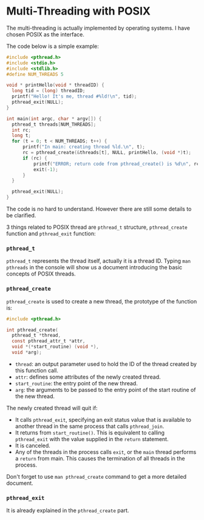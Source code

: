 # Multi-Threading with POSIX

The multi-threading is actually implemented by operating systems. I have chosen POSIX as the interface.

The code below is a simple example:

  ```c
#include <pthread.h>
#include <stdio.h>
#include <stdlib.h>
#define NUM_THREADS 5

void * printHello(void * threadID) {
    long tid = (long) threadID;
    printf("Hello! It's me, thread #%ld!\n", tid);
    pthread_exit(NULL);
}

int main(int argc, char * argv[]) {
    pthread_t threads[NUM_THREADS];
    int rc;
    long t;
    for (t = 0; t < NUM_THREADS; t++) {
        printf("In main: creating thread %ld.\n", t);
        rc = pthread_create(&threads[t], NULL, printHello, (void *)t);
        if (rc) {
            printf("ERROR; return code from pthread_create() is %d\n", rc);
            exit(-1);
        }
    }

    pthread_exit(NULL);
}
  ```

The code is no hard to understand. However there are still some details to be clarified.

3 things related to POSIX thread are `pthread_t` structure, `pthread_create` function and `pthread_exit` function:

### `pthread_t`

`pthread_t` represents the thread itself, actually it is a thread ID. Typing `man pthreads` in the console will show us a document introducing the basic concepts of POSIX threads.

### `pthread_create`

`pthread_create` is used to create a new thread, the prototype of the function is:

  ```c
#include <pthread.h>

int pthread_create(
    pthread_t *thread,
    const pthread_attr_t *attr,
    void *(*start_routine) (void *),
    void *arg);
  ```

  * `thread`: an output parameter used to hold the ID of the thread created by this function call.
  * `attr`: defines some attributes of the newly created thread.
  * `start_routine`: the entry point of the new thread.
  * `arg`: the arguments to be passed to the entry point of the start routine of the new thread.

The newly created thread will quit if:

  * It calls `pthread_exit`, specifying an exit status value that is available to another thread in the same process that calls `pthread_join`.
  * It returns from `start_routine()`. This is equivalent to calling `pthread_exit` with the value supplied in the `return` statement.
  * It is canceled.
  * Any of the threads in the process calls `exit`, or the `main` thread performs a `return` from main. This causes the termination of all threads in the process.

Don't forget to use `man pthread_create` command to get a more detailed document.

### `pthread_exit`

It is already explained in the `pthread_create` part.
